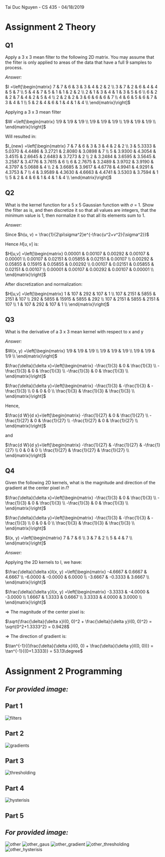 Tai Duc Nguyen - CS 435 - 04/18/2019

# Assignment 2 Theory

## Q1
Apply a 3 x 3 mean filter to the following 2D matrix. You may assume that the filter is only applied to areas of the data that have a full 9 samples to process.

*Answer:*

$I =\left[\begin{matrix} 
7 & 7 & 6 & 3 & 3 & 4 & 2 & 2 \\
3 & 7 & 2 & 6 & 4 & 4 & 5 & 7 \\
5 & 4 & 7 & 5 & 1 & 1 & 2 & 2 \\
2 & 1 & 3 & 4 & 1 & 3 & 5 & 6 \\
6 & 2 & 2 & 7 & 4 & 2 & 5 & 4 \\
2 & 2 & 2 & 3 & 6 & 6 & 6 & 7 \\
4 & 6 & 5 & 6 & 7 & 3 & 4 & 1 \\
5 & 2 & 4 & 6 & 1 & 4 & 1 & 4 \\
\end{matrix}\right]$

Applying a 3 x 3 mean filter

$W =\left[\begin{matrix} 
1/9 & 1/9 & 1/9 \\ 
1/9 & 1/9 & 1/9 \\ 
1/9 & 1/9 & 1/9 \\ 
\end{matrix}\right]$

Will resulted in:

$I_{new} =\left[\begin{matrix} 
7 & 7 & 6 & 3 & 3 & 4 & 2 & 2 \\
3 & 5.3333 & 5.0370 & 4.4486 & 3.2721 & 2.8080 & 3.0898 & 7 \\
5 & 3.9300 & 4.3054 & 3.4515 & 2.6645 & 2.6483 & 3.7273 & 2 \\
2 & 3.2484 & 3.6595 & 3.5645 & 3.2587 & 3.4776 & 3.7615 & 6 \\
6 & 2.7675 & 3.2489 & 3.9702 & 3.9190 & 4.3797 & 5.0688 & 4 \\
2 & 3.6685 & 3.9617 & 4.6778 & 4.9941 & 4.9291 & 4.3753 & 7 \\
4 & 3.9589 & 4.3630 & 4.6663 & 4.4741 & 3.5303 & 3.7594 & 1 \\
5 & 2 & 4 & 6 & 1 & 4 & 1 & 4 \\
\end{matrix}\right]$

## Q2
What is the kernel function for a 5 x 5 Gaussian function with $\sigma$ = 1. Show the filter as is, and then discretize it so that all values are integers, that the minimum value is 1, then normalize it so that all its elements sum to 1.

*Answer:*

Since
$h(u, v) = \frac{1}{2\pi\sigma^2}e^{-\frac{u^2+v^2}{\sigma^2}}$

Hence $H[u,v]$ is:

$H[u,v] =\left[\begin{matrix}
0.00001 & 0.00107 & 0.00292 & 0.00107 & 0.00001 \\
0.00107 & 0.02151 & 0.05855 & 0.02151 & 0.00107 \\
0.00292 & 0.05855 & 0.15915 & 0.05855 & 0.00292 \\
0.00107 & 0.02151 & 0.05855 & 0.02151 & 0.00107 \\
0.00001 & 0.00107 & 0.00292 & 0.00107 & 0.00001 \\
\end{matrix}\right]$

After discretization and normalization:

$H[u,v] =\left[\begin{matrix}
1 & 107 & 292 & 107 & 1 \\
107 & 2151 & 5855 & 2151 & 107 \\
292 & 5855 & 15915 & 5855 & 292 \\
107 & 2151 & 5855 & 2151 & 107 \\
1 & 107 & 292 & 107 & 1 \\
\end{matrix}\right]$

## Q3
What is the derivative of a 3 x 3 mean kernel with respect to x and y

*Answer:*

$W(x, y) =\left[\begin{matrix} 
1/9 & 1/9 & 1/9 \\ 
1/9 & 1/9 & 1/9 \\ 
1/9 & 1/9 & 1/9 \\ 
\end{matrix}\right]$

$\frac{\delta}{\delta x}=\left[\begin{matrix} 
-\frac{1}{3} & 0 & \frac{1}{3} \\ 
-\frac{1}{3} & 0 & \frac{1}{3} \\ 
-\frac{1}{3} & 0 & \frac{1}{3} \\ 
\end{matrix}\right]$

$\frac{\delta}{\delta y}=\left[\begin{matrix} 
-\frac{1}{3} & -\frac{1}{3} & -\frac{1}{3} \\ 
0 & 0 & 0 \\ 
\frac{1}{3} & \frac{1}{3} & \frac{1}{3} \\ 
\end{matrix}\right]$

Hence,

$\frac{d W}{d x}=\left[\begin{matrix} 
-\frac{1}{27} & 0 & \frac{1}{27} \\ 
-\frac{1}{27} & 0 & \frac{1}{27} \\ 
-\frac{1}{27} & 0 & \frac{1}{27} \\ 
\end{matrix}\right]$

and

$\frac{d W}{d y}=\left[\begin{matrix} 
-\frac{1}{27} & -\frac{1}{27} & -\frac{1}{27} \\ 
0 & 0 & 0 \\ 
\frac{1}{27} & \frac{1}{27} & \frac{1}{27} \\ 
\end{matrix}\right]$

## Q4
Given the following 2D kernels, what is the magnitude and direction of the gradient at the center pixel in 𝐼? 

$\frac{\delta}{\delta x}=\left[\begin{matrix} 
-\frac{1}{3} & 0 & \frac{1}{3} \\ 
-\frac{1}{3} & 0 & \frac{1}{3} \\ 
-\frac{1}{3} & 0 & \frac{1}{3} \\ 
\end{matrix}\right]$

$\frac{\delta}{\delta y}=\left[\begin{matrix} 
-\frac{1}{3} & -\frac{1}{3} & -\frac{1}{3} \\ 
0 & 0 & 0 \\ 
\frac{1}{3} & \frac{1}{3} & \frac{1}{3} \\ 
\end{matrix}\right]$

$I(x, y) =\left[\begin{matrix} 
7 & 7 & 6 \\ 
3 & 7 & 2 \\ 
5 & 4 & 7 \\ 
\end{matrix}\right]$

*Answer:*

Applying the 2D kernels to I, we have:

$\frac{\delta}{\delta x}I(x, y) =\left[\begin{matrix} 
-4.6667 & 0.6667 & 4.6667 \\
-6.0000 & -0.0000 & 6.0000 \\
-3.6667 & -0.3333 & 3.6667 \\
\end{matrix}\right]$

$\frac{\delta}{\delta y}I(x, y) =\left[\begin{matrix} 
-3.3333 & -4.0000 & -3.0000 \\
1.6667 & 1.3333 & 0.6667 \\
3.3333 & 4.0000 & 3.0000 \\
\end{matrix}\right]$

=> The magnitude of the center pixel is:

$\sqrt{\frac{\delta}{\delta x}I(0, 0)^2 + \frac{\delta}{\delta y}I(0, 0)^2} = \sqrt{0^2+1.3333^2} = 0.9428$

=> The direction of gradient is:

$\tan^{-1}{(\frac{\delta}{\delta x}I(0, 0) + \frac{\delta}{\delta y}I(0, 0))} = \tan^{-1}{(0+1.3333)} = 53.13\degree$

# Assignment 2 Programming

## *For provided image:*

## Part 1
![filters](gaussian_filters.png)

## Part 2
![gradients](gradients.png)


## Part 3
![thresholding](thresholding.png)


## Part 4
![hysterisis](canny.png)


## Part 5
## *For provided image:*
![other](other.jpg)
![other_gaus](other_gaussian_filters.png)
![other_gradient](other_gradients.png)
![other_thresholding](other_thresholding.png)
![other_hysterisis](other_canny.png)